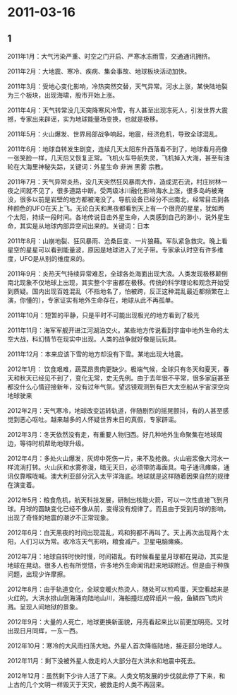 # 2011-03-16

## 1

2011年1月：大气污染严重、时空之门开启、严寒冰冻雨雪，交通通讯拥挤。


2011年2月：大地震、寒冷、疾病、集会事故、地球板块活动加快。


2011年3月：受地心变化影响，冷热突然交替，天气异常。河水上涨，某快陆地裂为三个板块，出现海啸，股市开始上涨。

2011年4月：天气转常没几天突降寒风冷雪，有人甚至出现冻死人，引发世界大震撼，专家出来辟谣，实为地球能量场变换，也就是极移。


2011年5月：火山爆发、世界局部战争响起，地震，经济危机，导致全球混乱。


2011年6月：地球自转发生剧变，连续几天太阳东升西落看不到了，地球看月亮像一张笑脸一样，几天后又恢复正常。飞机火车导航失灵，飞机掉入大海，甚至有油轮在大海里神秘失踪，关键词：外星生命 非洲 黑雾 宗教。


2011年7月：天气异常炎热，没几天突然狂风暴雨大作，造成泥石流，村庄树林一夜之间就不见了，很多道路中断。受两级冰川融化影响海水上涨，很多岛屿被淹没，很多以前是岩壁的地方都被淹没了。导航设备已经分不出南北，经常目击到各种颜色的UFO在天上飞。无论白天和黑夜都看到天上有一个很亮的星星，犹如两个太阳，持续一段时间。各地传说目击外星生命，人类感到自己的渺小，说外星生命，其实是从地球内部异空间出来的。关键词：日本


2011年8月：山崩地裂、狂风暴雨、沧桑巨变、一片狼藉。军队紧急救灾。晚上看星空的星星可以看到能量波，原因是地球进入了光子带。专家承认时空有许多维度，UFO是从别的维度来的。

2011年9月：炎热天气持续异常难忍，全球各处海面出现大浪。人类发现极移颠倒南北现象不仅地球上出现，其实整个宇宙都在极移。传统的科学理论和观念开始受到质疑。国内出现百姓混乱（不指地名了，怕被跨，反正这种混乱最近都频繁在上演，你懂的），专家证实有地外生命存在，地球从此不再孤单。


2011年10月：短暂的平静，只是平时不可能出现极光的地方看到了极光


2011年11月：海军军舰开进江河湖泊交火。某些地方传说看到宇宙中地外生命的太空大战，科幻情节在现实中出现。人类的战争就好像是玩玩具。


2011年12月：本来应该下雪的地方却没有下雪。某地出现大地震。


2012年1月： 饮食艰难，蔬菜昂贵肉更缺少。极端气候，全球只有冬天和夏天，春天和秋天已经见不到了，变化无常，史无先例。由于去年很不平常，很多家庭甚至都没什么心情迎接新年，没有过年气氛。望远镜观测到有巨大太空船从宇宙深空向地球驶来


2012年2月：天气寒冷，地球改变运转轨道，伴随剧烈的摇晃颤抖，有的人甚至感觉到恶心呕吐。越来越多的人怀疑世界末日的真假，专家辟谣。


2012年3月：冬天依然没有走，有重要人物归西。好几种地外生命聚集在地球周边，等待时机帮助地球升级。

2012年4月：多处火山爆发，灰烬中死伤一片，来不及抢救。火山岩浆像大河水一样流淌打转。火山灰和水雾弥漫，暗无天日，必须带防毒面具。电子通讯瘫痪，通讯仅靠喉咙喊。澳大利亚部分沉入太平洋海底。地球就是这样随着因果自然的规律在演变着。


2012年5月：粮食危机，航天科技发展，研制出核能火箭，可以一次性直接飞到月球。月球的圆缺变化已经不像从前，变得没有规律了。而且由于受到月球的影响，出现了奇怪的地震的潮汐不正常现象。


2012年6月：白天黑夜的时间出现混乱，鸡和狗都不再叫了。天上再次出现两个太阳，人们习以为常。收冷冻天气影响，粮食减产。卫星电脑瘫痪。

2012年7月：地球自转时快时慢，时间错乱。有时候看星星月球都在晃动，其实是地球在晃动。很多人也有所觉悟，许多地外生命闻讯赶来地球附近。但是由于种族问题，出现少许摩擦。


2012年8月：由于轨道变化，全球变暖火热烫人，随处可以煎鸡蛋，天空看起来是火红的。大洪水排山倒海涌向陆地山川，海船撞烂成碎纸片一般，鱼鳞四飞肉片溅。呈现人间地狱的景象。


2012年9月：大量的人死亡，地球更换新面貌，月亮看起来比以前更加明亮。又时出现日月同辉，一东一西。


2012年10月：寒冷的大风雨扫荡大地。外星人首次降临陆地，接走部分地球人。


2012年11月：剩下没被外星人救走的人大部分在大洪水和地震中死去。


2012年12月：虽然剩下少许人活了下来。人类文明发展的步伐就此停了下来，和上古的几个文明一样毁灭于天灾，被救走的人类不再回来。




